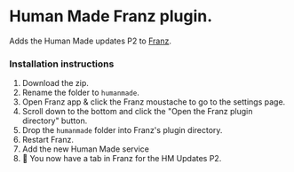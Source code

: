# Human Made Franz plugin.

Adds the Human Made updates P2 to [Franz](http://meetfranz.com/).

### Installation instructions

1. Download the zip.
2. Rename the folder to `humanmade`.
3. Open Franz app & click the Franz moustache to go to the settings page.
4. Scroll down to the bottom and click the "Open the Franz plugin directory" button.
5. Drop the `humanmade` folder into Franz's plugin directory.
6. Restart Franz.
7. Add the new Human Made service
8. :tada: You now have a tab in Franz for the HM Updates P2.
